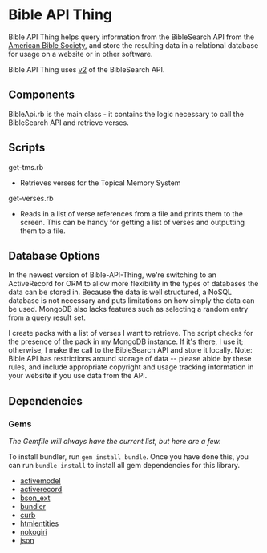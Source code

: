 # Bible API Thing #

Bible API Thing helps query information from the BibleSearch API from the [American Bible Society](http://bibles.org/pages/api/), and store the resulting data in a relational database for usage on a website or in other software.

Bible API Thing uses [v2](http://bibles.org/pages/api/documentation/v2-migration) of the BibleSearch API.

## Components ##
BibleApi.rb is the main class - it contains the logic necessary to call the BibleSearch API and retrieve verses.

## Scripts ##
get-tms.rb
- Retrieves verses for the Topical Memory System

get-verses.rb
- Reads in a list of verse references from a file and prints them to the screen.  This can be handy for getting a list of verses and outputting them to a file.

## Database Options ##

In the newest version of Bible-API-Thing, we're switching to an ActiveRecord for ORM to allow more flexibility in the types of databases the data can be stored in.  Because the data is well structured, a NoSQL database is not necessary and puts limitations on how simply the data can be used.  MongoDB also lacks features such as selecting a random entry from a query result set.

I create packs with a list of verses I want to retrieve.  The script checks for the presence of the pack in my MongoDB instance.  If it's there, I use it; otherwise, I make the call to the BibleSearch API and store it locally.  Note: Bible API has restrictions around storage of data -- please abide by these rules, and include appropriate copyright and usage tracking information in your website if you use data from the API.

## Dependencies ##
### Gems ###

_The Gemfile will always have the current list, but here are a few._

To install bundler, run `gem install bundle`.  Once you have done this, you can run `bundle install` to install all gem dependencies for this library.

* [activemodel](https://rubygems.org/gems/activemodel)
* [activerecord](https://rubygems.org/gems/activerecord)
* [bson_ext](http://rubygems.org/gems/bson_ext)
* [bundler](http://rubygems.org/gems/bundler)
* [curb](http://rubygems.org/gems/curb)
* [htmlentities](http://rubygems.org/gems/htmlentities)
* [nokogiri](http://rubygems.org/gems/nokogiri)
* [json](http://rubygems.org/gems/json)
